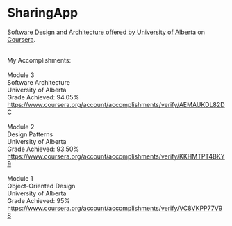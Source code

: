 # SharingApp
 <a href="https://www.coursera.org/specializations/software-design-architecture" rel="nofollow">Software Design and Architecture offered by University of Alberta</a> on <a href="https://www.coursera.org" rel="nofollow">Coursera</a>.</p>
<br />
My Accomplishments:<br />
<br />
Module 3<br />
Software Architecture<br />
University of Alberta<br />
Grade Achieved: 94.05%<br />
https://www.coursera.org/account/accomplishments/verify/AEMAUKDL82DC<br />
<br />
Module 2<br />
Design Patterns<br />
University of Alberta<br />
Grade Achieved: 93.50%<br />
https://www.coursera.org/account/accomplishments/verify/KKHMTPT4BKY9<br />
<br />
Module 1<br />
Object-Oriented Design<br />
University of Alberta<br />
Grade Achieved: 95%<br />
https://www.coursera.org/account/accomplishments/verify/VC8VKPP77V98
